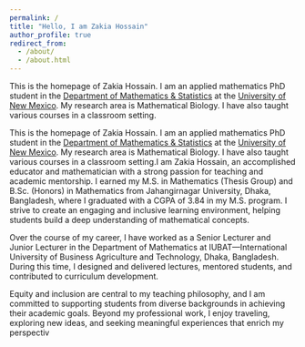 ```yaml
---
permalink: /
title: "Hello, I am Zakia Hossain"
author_profile: true
redirect_from: 
  - /about/
  - /about.html
---
```

This is the homepage of Zakia Hossain. I am an applied mathematics PhD student in the [Department of Mathematics & Statistics](https://math.unm.edu) at the [University of New Mexico](https://www.unm.edu). My research area is Mathematical Biology. I have also taught various courses in a classroom setting.

This is the homepage of Zakia Hossain. I am an applied mathematics PhD student in the [Department of Mathematics & Statistics](https://math.unm.edu) at the [University of New Mexico](https://www.unm.edu). My research area is Mathematical Biology. I have also taught various courses in a classroom setting.I am Zakia Hossain, an accomplished educator and mathematician with a strong passion for teaching and academic mentorship. I earned my M.S. in Mathematics (Thesis Group) and B.Sc. (Honors) in Mathematics from Jahangirnagar University, Dhaka, Bangladesh, where I graduated with a CGPA of 3.84 in my M.S. program. I strive to create an engaging and inclusive learning environment, helping students build a deep understanding of mathematical concepts.

Over the course of my career, I have worked as a Senior Lecturer and Junior Lecturer in the Department of Mathematics at IUBAT—International University of Business Agriculture and Technology, Dhaka, Bangladesh. During this time, I designed and delivered lectures, mentored students, and contributed to curriculum development.

Equity and inclusion are central to my teaching philosophy, and I am committed to supporting students from diverse backgrounds in achieving their academic goals. Beyond my professional work, I enjoy traveling, exploring new ideas, and seeking meaningful experiences that enrich my perspectiv
